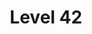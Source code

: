 ---
title: "Level 42"
summary: "Level 42 are an English jazz-funk band formed on the Isle of Wight in 1979. They had a number of UK and worldwide hits during the 1980s and 1990s.
Their highest-charting single in the UK was \"Lessons in Love\", which reached number three on the UK Singles Chart, and number 12 on the US Billboard Hot 100 chart, upon its release in 1986. An earlier single, \"Something About You\", was their most successful chart-wise in the United States, reaching number 7 on the Billboard Hot 100 chart.
After much success as a live and studio band in the 1980s, Level 42's commercial profile diminished during the early 1990s following a series of personnel changes and musical shifts. Disbanding in 1994, the band reformed in 2001."
image: "level-42.jpg"
apple_music_artist_url: "https://music.apple.com/gb/artist/level-42/81006"
wikipedia_url: "https://en.wikipedia.org/wiki/Level_42"
---